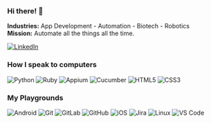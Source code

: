 ### Hi there! 👋

**Industries:** App Development - Automation - Biotech - Robotics  
**Mission:** Automate all the things all the time.

[![LinkedIn](https://img.shields.io/badge/-LINKEDIN-0077B5?style=for-the-badge&logo=linkedin&logoColor=white)](https://www.linkedin.com/in/deidrecasey/)

### How I speak to computers
![Python](https://img.shields.io/badge/-Python-0077B5?style=for-the-badge&logo=python&logoColor=white)
![Ruby](https://img.shields.io/badge/-Ruby-a10000?style=for-the-badge&logo=ruby&logoColor=white)
![Appium](https://img.shields.io/badge/-Appium-6618b8?style=for-the-badge&logo=appium&logoColor=white)
![Cucumber](https://img.shields.io/badge/-Cucumber-4bd68?style=for-the-badge&logo=cucumber&logoColor=white)
![HTML5](https://img.shields.io/badge/-HTML5-ff5a00?style=for-the-badge&logo=html5&logoColor=white)
![CSS3](https://img.shields.io/badge/-CSS3-005c8b?style=for-the-badge&logo=css3&logoColor=white)

### My Playgrounds
![Android](http://img.shields.io/badge/-Android-4bd68?style=for-the-badge&logo=android-studio&logoColor=ffffff)
![Git](https://img.shields.io/badge/-Git-%23F05032?style=for-the-badge&logo=git&logoColor=%23ffffff)
![GitLab](https://img.shields.io/badge/-GitLab-FCA121?style=for-the-badge&logo=gitlab)
![GitHub](https://img.shields.io/badge/-GitHub-181717?style=for-the-badge&logo=github)
![iOS](https://img.shields.io/badge/-iOS-878787?style=for-the-badge&logo=ios)
![Jira](https://img.shields.io/badge/-Jira-0052CC?style=for-the-badge&logo=jira-software)
![Linux](https://img.shields.io/badge/-Linux-000000?style=for-the-badge&logo=linux)
![VS Code](https://img.shields.io/badge/-VSCode-007ACC?style=for-the-badge&logo=visual-studio-code)
